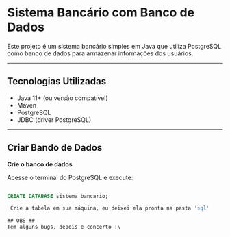 # Sistema Bancário com Banco de Dados

Este projeto é um sistema bancário simples em Java que utiliza PostgreSQL como banco de dados para armazenar informações dos usuários.

---

## Tecnologias Utilizadas

- Java 11+ (ou versão compatível)
- Maven
- PostgreSQL
- JDBC (driver PostgreSQL)

---
## Criar Bando de Dados


**Crie o banco de dados**  

   Acesse o terminal do PostgreSQL e execute:  

   ```sql

   CREATE DATABASE sistema_bancario;

    Crie a tabela em sua máquina, eu deixei ela pronta na pasta 'sql'

## OBS ##
Tem alguns bugs, depois e concerto :\